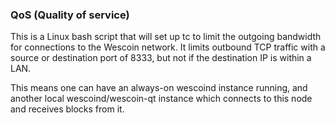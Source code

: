 ### QoS (Quality of service) ###

This is a Linux bash script that will set up tc to limit the outgoing bandwidth for connections to the Wescoin network. It limits outbound TCP traffic with a source or destination port of 8333, but not if the destination IP is within a LAN.

This means one can have an always-on wescoind instance running, and another local wescoind/wescoin-qt instance which connects to this node and receives blocks from it.
